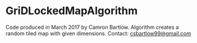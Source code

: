 # GriDLockedMapAlgorithm
Code produced in March 2017 by Camron Bartlow. Algorithm creates a random tiled map with given dimensions.
Contact: csbartlow99@gmail.com
